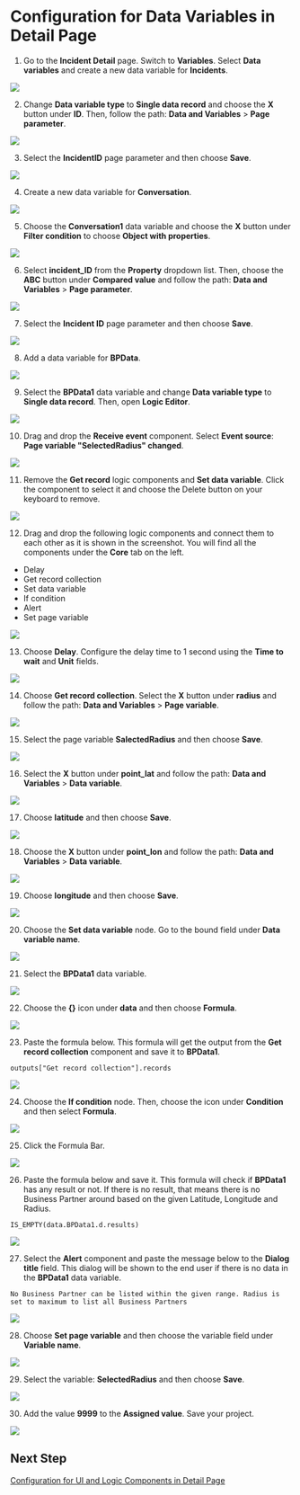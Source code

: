 # Configuration for Data Variables in Detail Page

1. Go to the **Incident Detail** page. Switch to **Variables**. Select **Data variables** and create a new data variable for **Incidents**.

![](../screenshots/Picture78.png)

2. Change **Data variable type** to **Single data record** and choose the **X** button under **ID**. Then, follow the path: **Data and Variables** > **Page parameter**.

![](../screenshots/Picture79.png)

3. Select the **IncidentID** page parameter and then choose **Save**. 

![](../screenshots/Picture80.png)

4. Create a new data variable for **Conversation**.

![](../screenshots/Picture81.png)

5. Choose the **Conversation1** data variable and choose the **X** button under **Filter condition** to choose **Object with properties**.

![](../screenshots/Picture82.png)

6. Select **incident_ID** from the **Property** dropdown list. Then, choose the **ABC** button under **Compared value** and follow the path: **Data and Variables** > **Page parameter**.

![](../screenshots/Picture83.png)

7. Select the **Incident ID** page parameter and then choose **Save**.

![](../screenshots/Picture84.png)

8. Add a data variable for **BPData**.

![](../screenshots/Picture85.png)

9. Select the **BPData1** data variable and change **Data variable type** to **Single data record**. Then, open **Logic Editor**.

![](../screenshots/Picture86.png)

10. Drag and drop the **Receive event** component. Select **Event source**: **Page variable "SelectedRadius" changed**.

![](../screenshots/Picture87.png)

11. Remove the **Get record** logic components and **Set data variable**. Click the component to select it and choose the Delete button on your keyboard to remove. 

![](../screenshots/Picture88.png)

12. Drag and drop the following logic components and connect them to each other as it is shown in the screenshot. You will find all the components under the **Core** tab on the left.

* Delay
* Get record collection
* Set data variable
* If condition
* Alert
* Set page variable 

![](../screenshots/Picture89.png)

13. Choose **Delay**. Configure the delay time to 1 second using the **Time to wait** and **Unit** fields.

![](../screenshots/Picture90.png)

14. Choose **Get record collection**. Select the **X** button under **radius** and follow the path: **Data and Variables** > **Page variable**.

![](../screenshots/Picture91.png)

15. Select the page variable **SalectedRadius** and then choose **Save**.

![](../screenshots/Picture92.png)

16. Select the **X** button under **point_lat** and follow the path: **Data and Variables** > **Data variable**.

![](../screenshots/Picture93.png)

17. Choose **latitude** and then choose **Save**.

![](../screenshots/Picture94.png)

18. Choose the **X** button under **point_lon** and follow the path: **Data and Variables** > **Data variable**.

![](../screenshots/Picture95.png)

19. Choose **longitude** and then choose **Save**.

![](../screenshots/Picture96.png)
 
20. Choose the **Set data variable** node. Go to the bound field under **Data variable name**.

![](../screenshots/Picture97.png)

21. Select the **BPData1** data variable.

![](../screenshots/Picture98.png)

22. Choose the **{}** icon under **data** and then choose **Formula**.

![](../screenshots/Picture99.png)

23. Paste the formula below. This formula will get the output from the **Get record collection** component and save it to **BPData1**.

~~~
outputs["Get record collection"].records
~~~

![](../screenshots/Picture100.png)

24. Choose the **If condition** node. Then, choose the icon under **Condition** and then select **Formula**.

![](../screenshots/Picture101.png)

25. Click the Formula Bar.

![](../screenshots/Picture102.png)

26. Paste the formula below and save it. This formula will check if **BPData1** has any result or not. If there is no result, that means there is no Business Partner around based on the given Latitude, Longitude and Radius.

~~~
IS_EMPTY(data.BPData1.d.results)
~~~

![](../screenshots/Picture103.png)

27. Select the **Alert** component and paste the message below to the **Dialog title** field. This dialog will be shown to the end user if there is no data in the **BPData1** data variable.

~~~
No Business Partner can be listed within the given range. Radius is set to maximum to list all Business Partners
~~~

![](../screenshots/Picture104.png)

28. Choose **Set page variable** and then choose the variable field under **Variable name**.

![](../screenshots/Picture105.png)

29. Select the variable: **SelectedRadius** and then choose **Save**.

![](../screenshots/Picture106.png)

30. Add the value **9999** to the **Assigned value**. Save your project.

![](../screenshots/Picture107.png)

## Next Step

[Configuration for UI and Logic Components in Detail Page](../5_Configuration%20for%20UI%20&%20Logic%20Components%20in%20Detail%20Page/Readme.md)
